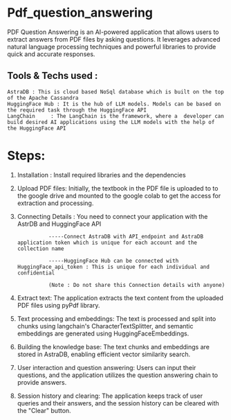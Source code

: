 # Pdf_question_answering
PDF Question Answering is an AI-powered application that allows users to extract answers from PDF files by asking questions. It leverages advanced natural language processing techniques and powerful libraries to provide quick and accurate responses.

## Tools & Techs used : 
    AstraDB : This is cloud based NoSql database which is built on the top of the Apache Cassandra
    HuggingFace Hub : It is the hub of LLM models. Models can be based on the required task through the HuggingFace API 
    LangChain     : The LangChain is the framework, where a  developer can build desired AI applications using the LLM models with the help of the HuggingFace API 

# Steps:
1) Installation : Install required libraries and the dependencies

2) Upload PDF files: Initially, the textbook in the PDF file is uploaded to to the google drive and mounted to the google colab to get the access for extraction and processing. 

3) Connecting Details : You need to connect your application with the AstrDB and HuggingFace API

                 -----Connect AstraDB with API_endpoint and AstraDB application token which is unique for each account and the collection name
   
                 -----HuggingFace Hub can be connected with HuggingFace_api_token : This is unique for each individual and confidential
   
                 (Note : Do not share this Connection details with anyone)
                 
5) Extract text: The application extracts the text content from the uploaded PDF files using pyPdf library.

6) Text processing and embeddings: The text is processed and split into chunks using langchain's CharacterTextSplitter, and semantic embeddings are generated using HuggingFaceEmbeddings.

7) Building the knowledge base: The text chunks and embeddings are stored in AstraDB, enabling efficient vector similarity search.

8) User interaction and question answering: Users can input their questions, and the application utilizes the question answering chain to provide answers.

9) Session history and clearing: The application keeps track of user queries and their answers, and the session history can be cleared with the "Clear" button.

